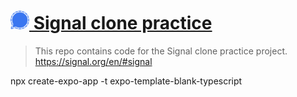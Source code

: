 # <a href="https://signal.org/en/#signal" title="Signal"><img src="./assets/signal.png" alt="Signal logo" width="30px" height="30px"> Signal clone practice</a>
> This repo contains code for the Signal clone practice project.
> https://signal.org/en/#signal

npx create-expo-app -t expo-template-blank-typescript